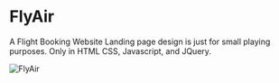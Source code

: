 # FlyAir

A Flight Booking Website Landing page design is just for small playing purposes.
Only in HTML CSS, Javascript, and JQuery.

![FlyAir](https://res.cloudinary.com/dcxfsvq4i/image/upload/v1707749265/Portfolios/screenshot_rgxj5e.png)
